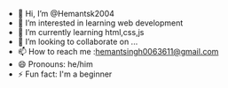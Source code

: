 - 👋 Hi, I’m @Hemantsk2004
- 👀 I’m interested in learning web development
- 🌱 I’m currently learning html,css,js
- 💞️ I’m looking to collaborate on ...
- 📫 How to reach me :hemantsingh0063611@gmail.com
- 😄 Pronouns: he/him
- ⚡ Fun fact: I'm a beginner
  
